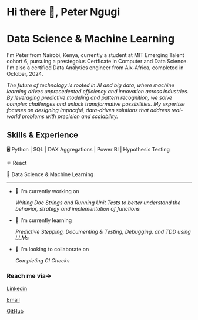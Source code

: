 
# Hi there 👋, Peter Ngugi

# Data Science & Machine Learning

I'm Peter from Nairobi, Kenya, currently a student at MIT Emerging Talent cohort
 6, pursuing a prestegoius Certficate  in Computer and Data Science. I'm also a
 certified Data Analytics engineer from Alx-Africa, completed in October, 2024.

_The future of technology is rooted in AI and big data, where machine learning
drives unprecedented efficiency and innovation across industries. By leveraging
predictive modeling and pattern recognition, we solve complex challenges and
unlock transformative possibilities. My expertise focuses on designing impactful,
data-driven solutions that address real-world problems with precision and scalability._

## Skills & Experience

🖥️ Python | SQL | DAX Aggregations | Power BI | Hypothesis Testing

⚛️ React

🚀 Data Science & Machine Learning

*******************************************************

- 🔭 I’m currently working on

    _Writing Doc Strings and Running Unit Tests to better understand the behavior,
    strategy and implementation of functions_

- 🌱 I’m currently learning
  
     _Predictive Stepping, Documenting & Testing, Debugging, and TDD using LLMs_

- 👯 I’m looking to collaborate on

    _Completing CI Checks_

### Reach me via->

[Linkedin](www.linkedin.com/in/pmngugi)

[Email](mainangugi5@gmail.com)

[GitHub](https://github.com/KimaciaJnr)
